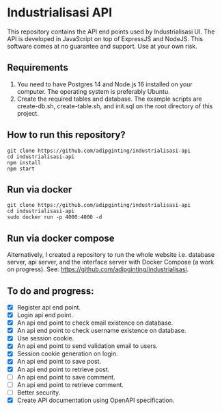 # Industrialisasi API

This repository contains the API end points used by Industrialisasi UI. The API is developed in JavaScript on top of ExpressJS and NodeJS. This software comes at no guarantee and support. Use at your own risk.

## Requirements

1. You need to have Postgres 14 and Node.js 16 installed on your computer. The operating system is preferably Ubuntu.
2. Create the required tables and database. The example scripts are create-db.sh, create-table.sh, and init.sql on the root directory of this project.

## How to run this repository?

    git clone https://github.com/adipginting/industrialisasi-api
    cd industrialisasi-api
    npm install
    npm start

## Run via docker

    git clone https://github.com/adipginting/industrialisasi-api
    cd industrialisasi-api
    sudo docker run -p 4000:4000 -d

## Run via docker compose

Alternatively, I created a repository to run the whole website i.e. database server, api server, and the interface server with Docker Compose (a work on progress). See: https://github.com/adipginting/industrialisasi.

## To do and progress:

- [x] Register api end point.
- [x] Login api end point.
- [x] An api end point to check email existence on database.
- [x] An api end point to check username existence on database.
- [x] Use session cookie.
- [x] An api end point to send validation email to users.
- [x] Session cookie generation on login.
- [x] An api end point to save post.
- [x] An api end point to retrieve post.
- [ ] An api end point to save comment.
- [ ] An api end point to retrieve comment.
- [ ] Better security.
- [x] Create API documentation using OpenAPI specification.
